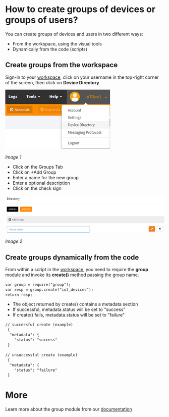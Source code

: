 # How to create groups of devices or groups of users?

You can create groups of devices and users in two different ways:
- From the workspace, using the visual tools
- Dynamically from the code (scripts)

## Create groups from the workspace

Sign-in to your [workspace](https://www.scriptr.io/workspace), click on your username in the top-right corner of the screen, 
then  click on **Device Directory**

![Device Directory](./images/device_directory.png)

*Image 1*

- Click on the Groups Tab
- Click on +Add Group
- Enter a name for the new group
- Enter a optional description
- Click on the check sign

![Create a group](./images/add_group.png)

*Image 2*

## Create groups dynamically from the code

From within a script in the [workspace](https://www.scriptr.io/workspace), you need to require the **group** module and invoke its **create()** method passing the group name. 

```
var group = require("group");
var resp = group.create("iot_devices");
return resp;
```

- The object returned by create() contains a metadata section 
- If successful, metadata.status will be set to "success"
- If create() fails, metadata.status will be set to "failure" 

```
// successful create (example)
 {
  "metadata": {
    "status": "success"
 }
    
// unsuccessful create (example)
 {
  "metadata": {
    "status": "failure"
 }
```

# More

Learn more about the group module from our [documentation](https://www.scriptr.io/documentation#documentation-group-modulegroupModule)
